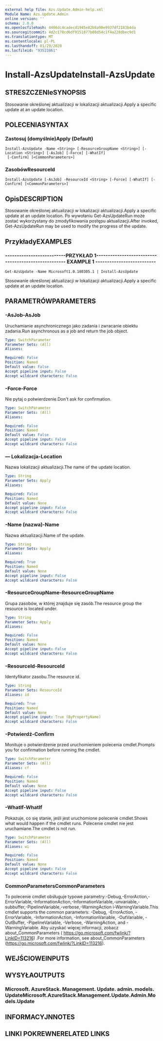 ```yaml
---
external help file: Azs.Update.Admin-help.xml
Module Name: Azs.Update.Admin
online version: ''
schema: 2.0.0
ms.openlocfilehash: 4406dc4cadecd1945e82b8a90e9937df2183b4da
ms.sourcegitcommit: 4d2c178cd6df9151877b08d54c1f4a228dbec9d1
ms.translationtype: MT
ms.contentlocale: pl-PL
ms.lasthandoff: 01/29/2020
ms.locfileid: "93523861"
---
```

# <span data-ttu-id="2e3f9-101">Install-AzsUpdate</span><span class="sxs-lookup"><span data-stu-id="2e3f9-101">Install-AzsUpdate</span></span>

## <span data-ttu-id="2e3f9-102">STRESZCZENIe</span><span class="sxs-lookup"><span data-stu-id="2e3f9-102">SYNOPSIS</span></span>
<span data-ttu-id="2e3f9-103">Stosowanie określonej aktualizacji w lokalizacji aktualizacji.</span><span class="sxs-lookup"><span data-stu-id="2e3f9-103">Apply a specific update at an update location.</span></span>

## <span data-ttu-id="2e3f9-104">POLECENIA</span><span class="sxs-lookup"><span data-stu-id="2e3f9-104">SYNTAX</span></span>

### <span data-ttu-id="2e3f9-105">Zastosuj (domyślnie)</span><span class="sxs-lookup"><span data-stu-id="2e3f9-105">Apply (Default)</span></span>
```
Install-AzsUpdate -Name <String> [-ResourceGroupName <String>] [-Location <String>] [-AsJob] [-Force] [-WhatIf]
 [-Confirm] [<CommonParameters>]
```

### <span data-ttu-id="2e3f9-106">Zasobów</span><span class="sxs-lookup"><span data-stu-id="2e3f9-106">ResourceId</span></span>
```
Install-AzsUpdate [-AsJob] -ResourceId <String> [-Force] [-WhatIf] [-Confirm] [<CommonParameters>]
```

## <span data-ttu-id="2e3f9-107">Opis</span><span class="sxs-lookup"><span data-stu-id="2e3f9-107">DESCRIPTION</span></span>
<span data-ttu-id="2e3f9-108">Stosowanie określonej aktualizacji w lokalizacji aktualizacji.</span><span class="sxs-lookup"><span data-stu-id="2e3f9-108">Apply a specific update at an update location.</span></span> <span data-ttu-id="2e3f9-109">Po wywołaniu Get-AzsUpdateRun może zostać wykorzystany do zmodyfikowania postępu aktualizacji.</span><span class="sxs-lookup"><span data-stu-id="2e3f9-109">After invoked, Get-AzsUpdateRun may be used to modify the progress of the update.</span></span>

## <span data-ttu-id="2e3f9-110">Przykłady</span><span class="sxs-lookup"><span data-stu-id="2e3f9-110">EXAMPLES</span></span>

### <span data-ttu-id="2e3f9-111">--------------------------PRZYKŁAD 1--------------------------</span><span class="sxs-lookup"><span data-stu-id="2e3f9-111">-------------------------- EXAMPLE 1 --------------------------</span></span>
```
Get-AzsUpdate -Name Microsoft1.0.180305.1 | Install-AzsUpdate
```

<span data-ttu-id="2e3f9-112">Stosowanie określonej aktualizacji w lokalizacji aktualizacji.</span><span class="sxs-lookup"><span data-stu-id="2e3f9-112">Apply a specific update at an update location.</span></span>

## <span data-ttu-id="2e3f9-113">PARAMETRÓW</span><span class="sxs-lookup"><span data-stu-id="2e3f9-113">PARAMETERS</span></span>

### <span data-ttu-id="2e3f9-114">-AsJob</span><span class="sxs-lookup"><span data-stu-id="2e3f9-114">-AsJob</span></span>
<span data-ttu-id="2e3f9-115">Uruchamianie asynchronicznego jako zadania i zwracanie obiektu zadania.</span><span class="sxs-lookup"><span data-stu-id="2e3f9-115">Run asynchronous as a job and return the job object.</span></span>

```yaml
Type: SwitchParameter
Parameter Sets: (All)
Aliases: 

Required: False
Position: Named
Default value: False
Accept pipeline input: False
Accept wildcard characters: False
```

### <span data-ttu-id="2e3f9-116">-Force</span><span class="sxs-lookup"><span data-stu-id="2e3f9-116">-Force</span></span>
<span data-ttu-id="2e3f9-117">Nie pytaj o potwierdzenie.</span><span class="sxs-lookup"><span data-stu-id="2e3f9-117">Don't ask for confirmation.</span></span>

```yaml
Type: SwitchParameter
Parameter Sets: (All)
Aliases: 

Required: False
Position: Named
Default value: False
Accept pipeline input: False
Accept wildcard characters: False
```

### <span data-ttu-id="2e3f9-118">— Lokalizacja</span><span class="sxs-lookup"><span data-stu-id="2e3f9-118">-Location</span></span>
<span data-ttu-id="2e3f9-119">Nazwa lokalizacji aktualizacji.</span><span class="sxs-lookup"><span data-stu-id="2e3f9-119">The name of the update location.</span></span>

```yaml
Type: String
Parameter Sets: Apply
Aliases: 

Required: False
Position: Named
Default value: None
Accept pipeline input: False
Accept wildcard characters: False
```

### <span data-ttu-id="2e3f9-120">-Name (nazwa)</span><span class="sxs-lookup"><span data-stu-id="2e3f9-120">-Name</span></span>
<span data-ttu-id="2e3f9-121">Nazwa aktualizacji.</span><span class="sxs-lookup"><span data-stu-id="2e3f9-121">Name of the update.</span></span>

```yaml
Type: String
Parameter Sets: Apply
Aliases: 

Required: True
Position: Named
Default value: None
Accept pipeline input: False
Accept wildcard characters: False
```

### <span data-ttu-id="2e3f9-122">-ResourceGroupName</span><span class="sxs-lookup"><span data-stu-id="2e3f9-122">-ResourceGroupName</span></span>
<span data-ttu-id="2e3f9-123">Grupa zasobów, w której znajduje się zasób.</span><span class="sxs-lookup"><span data-stu-id="2e3f9-123">The resource group the resource is located under.</span></span>

```yaml
Type: String
Parameter Sets: Apply
Aliases: 

Required: False
Position: Named
Default value: None
Accept pipeline input: False
Accept wildcard characters: False
```

### <span data-ttu-id="2e3f9-124">-ResourceId</span><span class="sxs-lookup"><span data-stu-id="2e3f9-124">-ResourceId</span></span>
<span data-ttu-id="2e3f9-125">Identyfikator zasobu.</span><span class="sxs-lookup"><span data-stu-id="2e3f9-125">The resource id.</span></span>

```yaml
Type: String
Parameter Sets: ResourceId
Aliases: id

Required: True
Position: Named
Default value: None
Accept pipeline input: True (ByPropertyName)
Accept wildcard characters: False
```

### <span data-ttu-id="2e3f9-126">-Potwierdź</span><span class="sxs-lookup"><span data-stu-id="2e3f9-126">-Confirm</span></span>
<span data-ttu-id="2e3f9-127">Monituje o potwierdzenie przed uruchomieniem polecenia cmdlet.</span><span class="sxs-lookup"><span data-stu-id="2e3f9-127">Prompts you for confirmation before running the cmdlet.</span></span>

```yaml
Type: SwitchParameter
Parameter Sets: (All)
Aliases: cf

Required: False
Position: Named
Default value: None
Accept pipeline input: False
Accept wildcard characters: False
```

### <span data-ttu-id="2e3f9-128">-WhatIf</span><span class="sxs-lookup"><span data-stu-id="2e3f9-128">-WhatIf</span></span>
<span data-ttu-id="2e3f9-129">Pokazuje, co się stanie, jeśli jest uruchomione polecenie cmdlet.</span><span class="sxs-lookup"><span data-stu-id="2e3f9-129">Shows what would happen if the cmdlet runs.</span></span>
<span data-ttu-id="2e3f9-130">Polecenie cmdlet nie jest uruchamiane.</span><span class="sxs-lookup"><span data-stu-id="2e3f9-130">The cmdlet is not run.</span></span>

```yaml
Type: SwitchParameter
Parameter Sets: (All)
Aliases: wi

Required: False
Position: Named
Default value: None
Accept pipeline input: False
Accept wildcard characters: False
```

### <span data-ttu-id="2e3f9-131">CommonParameters</span><span class="sxs-lookup"><span data-stu-id="2e3f9-131">CommonParameters</span></span>
<span data-ttu-id="2e3f9-132">To polecenie cmdlet obsługuje typowe parametry:-Debug,-ErrorAction,-ErrorVariable,-InformationAction,-InformationVariable,-unvariable,-subbuffer,-PipelineVariable,-verbose,-WarningAction i-WarningVariable.</span><span class="sxs-lookup"><span data-stu-id="2e3f9-132">This cmdlet supports the common parameters: -Debug, -ErrorAction, -ErrorVariable, -InformationAction, -InformationVariable, -OutVariable, -OutBuffer, -PipelineVariable, -Verbose, -WarningAction, and -WarningVariable.</span></span> <span data-ttu-id="2e3f9-133">Aby uzyskać więcej informacji, zobacz about_CommonParameters ( https://go.microsoft.com/fwlink/?LinkID=113216) .</span><span class="sxs-lookup"><span data-stu-id="2e3f9-133">For more information, see about_CommonParameters (https://go.microsoft.com/fwlink/?LinkID=113216).</span></span>

## <span data-ttu-id="2e3f9-134">WEJŚCIOWE</span><span class="sxs-lookup"><span data-stu-id="2e3f9-134">INPUTS</span></span>

## <span data-ttu-id="2e3f9-135">WYSYŁA</span><span class="sxs-lookup"><span data-stu-id="2e3f9-135">OUTPUTS</span></span>

### <span data-ttu-id="2e3f9-136">Microsoft. AzureStack. Management. Update. admin. models. Update</span><span class="sxs-lookup"><span data-stu-id="2e3f9-136">Microsoft.AzureStack.Management.Update.Admin.Models.Update</span></span>

## <span data-ttu-id="2e3f9-137">INFORMACYJN</span><span class="sxs-lookup"><span data-stu-id="2e3f9-137">NOTES</span></span>

## <span data-ttu-id="2e3f9-138">LINKI POKREWNE</span><span class="sxs-lookup"><span data-stu-id="2e3f9-138">RELATED LINKS</span></span>

